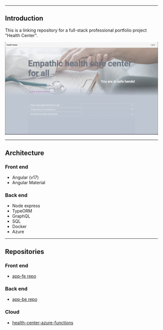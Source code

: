 ___
## Introduction

This is a linking repository for a full-stack professional portfolio project "Health Center".

![](./assets/home-page.png)


___
## Architecture

### Front end

- Angular (v17)
- Angular Material

### Back end

- Node express
- TypeORM
- GraphQL
- SQL
- Docker
- Azure

___
## Repositories

### Front end

- [app-fe repo](https://github.com/microieva/app-fe)

### Back end

- [app-be repo](https://github.com/microieva/app-be)

### Cloud

- [health-center-azure-functions](https://github.com/microieva/health-center-azure-functions)

